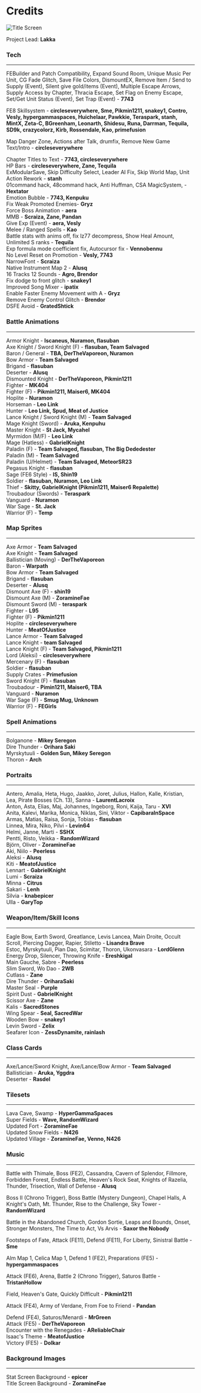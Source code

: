 # Credits

![Title Screen](00wod_title_screen.png)

Project Lead: **Lakka**

### Tech
---

FEBuilder and Patch Compatibility, Expand Sound Room, Unique Music Per Unit, CG Fade Glitch, Save File Colors, DismountEX, Remove Item / Send to Supply (Event), Silent give gold/items (Event), Multiple Escape Arrows, Supply Access by Chapter, Thracia Escape, Set Flag on Enemy Escape, Set/Get Unit Status (Event), Set Trap (Event) - **7743**

FE8 Skillsystem - **circleseverywhere, Sme, Pikmin1211, snakey1, Contro, Vesly, hypergammaspaces, Huichelaar, Pawkkie, Teraspark, stanh, MintX, Zeta-C, BGreenham, Leonarth, Shidesu, Runa, Darrman, Tequila, SD9k, crazycolorz, Kirb, Rossendale, Kao, primefusion**  

Map Danger Zone, Actions after Talk, drumfix, Remove New Game Text/Intro - **circleseverywhere**  

Chapter Titles to Text - **7743, circleseverywhere**  
HP Bars - **circleseverywhere, Zane, Tequila**  
ExModularSave, Skip Difficulty Select, Leader AI Fix, Skip World Map, Unit Action Rework - **stanh**  
01command hack, 48command hack, Anti Huffman, CSA MagicSystem,  - **Hextator**  
Emotion Bubble - **7743, Kenpuku**  
Fix Weak Promoted Enemies- **Gryz**  
Force Boss Animation - **aera**  
MMB - **Scraiza, Zane, Pandan**  
Give Exp (Event) - **aera, Vesly**  
Melee / Ranged Spells - **Kao**  
Battle stats with anims off, fix lz77 decompress, Show Heal Amount, Unlimited S ranks - **Tequila**  
Exp formula mode coefficient fix, Autocursor fix - **Vennobennu**  
No Level Reset on Promotion - **Vesly, 7743**  
NarrowFont - **Scraiza**  
Native Instrument Map 2 - **Alusq**  
16 Tracks 12 Sounds - **Agro, Brendor**  
Fix dodge to front glitch - **snakey1**  
Improved Song Mixer - **ipatix**  
Enable Faster Enemy Movement with A - **Gryz**  
Remove Enemy Control Glitch - **Brendor**  
DSFE Avoid - **GratedShtick**  

### Battle Animations
---
Armor Knight - **Iscaneus, Nuramon, flasuban**  
Axe Knight / Sword Knight (F) - **flasuban, Team Salvaged**  
Baron / General - **TBA, DerTheVaporeon, Nuramon**  
Bow Armor - **Team Salvaged**  
Brigand - **flasuban**  
Deserter - **Alusq**  
Dismounted Knight - **DerTheVaporeon, Pikmin1211**  
Fighter - **MK404**  
Fighter (F) - **Pikmin1211, Maiser6, MK404**  
Hoplite - **Nuramon**  
Horseman - **Leo Link**  
Hunter - **Leo Link, Spud, Meat of Justice**  
Lance Knight / Sword Knight (M) - **Team Salvaged**  
Mage Knight (Sword) - **Aruka, Kenpuhu**  
Master Knight - **St Jack, Mycahel**  
Myrmidon (M/F) - **Leo Link**  
Mage (Hatless) - **GabrielKnight**  
Paladin (F) -  **Team Salvaged, flasuban, The Big Dededester**  
Paladin (M) - **Team Salvaged**  
Paladin (U/Helmet) - **Team Salvaged, MeteorSR23**  
Pegasus Knight - **flasuban**  
Sage (FE6 Style) - **IS, Shin19**  
Soldier - **flasuban, Nuramon, Leo Link**  
Thief - **Skitty, GabrielKnight (Pikmin1211, Maiser6 Repalette)**  
Troubadour (Swords) - **Teraspark**   
Vanguard - **Nuramon**  
War Sage - **St. Jack**  
Warrior (F) - **Temp**  

### Map Sprites
---
Axe Armor - **Team Salvaged**  
Axe Knight - **Team Salvaged**  
Ballistician (Moving) - **DerTheVaporeon**  
Baron - **Warpath**  
Bow Armor - **Team Salvaged**  
Brigand - **flasuban**  
Deserter - **Alusq**  
Dismount Axe (F) - **shin19**  
Dismount Axe (M) - **ZoramineFae**  
Dismount Sword (M) - **teraspark**  
Fighter - **L95**  
Fighter (F) - **Pikmin1211**  
Hoplite - **circleseverywhere**  
Hunter - **MeatOfJustice**  
Lance Armor - **Team Salvaged**  
Lance Knight - **team Salvaged**  
Lance Knight (F) - **Team Salvaged, Pikmin1211**  
Lord (Aleksi) - **circleseverywhere**  
Mercenary (F) - **flasuban**  
Soldier - **flasuban**  
Supply Crates - **Primefusion**  
Sword Knight (F) - **flasuban**  
Troubadour - **Pimin1211, Maiser6, TBA**  
Vanguard - **Nuramon**  
War Sage (F) - **Smug Mug, Unknown**  
Warrior (F) - **FEGirls**  

### Spell Animations
---
Bolganone - **Mikey Seregon**  
Dire Thunder - **Orihara Saki**  
Myrskytuuli - **Golden Sun, Mikey Seregon**  
Thoron - **Arch**  

### Portraits
---
Antero, Amalia, Heta, Hugo, Jaakko, Joret, Julius, Hallon, Kalle, Kristian, Lea, Pirate Bosses (Ch. 13), Sanna - **LaurentLacroix**  
Anton, Asta, Elias, Maj, Johannes, Ingeborg, Roni, Kaija, Taru  - **XVI**  
Anita, Kalevi, Marika, Monica, Niklas, Sini, Viktor - **CapibaraInSpace**  
Armas, Matias, Raisa, Sonja, Tobias - **flasuban**  
Linnea, Mira, Niko, Pilvi - **Levin64**   
Helmi, Janne, Marti - **SSHX**  
Pentti, Risto, Veikka - **RandomWizard**  
Björn, Oliver - **ZoramineFae**  
Aki, Niilo - **Peerless**  
Aleksi - **Alusq**  
Kiti - **MeatofJustice**  
Lennart - **GabrielKnight**  
Lumi - **Scraiza**  
Minna - **Citrus**  
Sakari - **Lenh**  
Silvia - **knabepicer**  
Ulla - **GaryTop**  


### Weapon/Item/Skill Icons
---
Eagle Bow, Earth Sword, Greatlance, Levis Lancea, Main Droite, Occult Scroll, Piercing Dagger, Rapier, Stiletto - **Lisandra Brave**  
Estoc, Myrskytuuli, Pian Dao, Scimitar, Thoron, Ukonvasara - **LordGlenn**  
Energy Drop, Silencer, Throwing Knife - **Ereshkigal**  
Main Gauche, Sabre - **Peerless**  
Slim Sword, Wo Dao - **2WB**  
Cutlass - **Zane**  
Dire Thunder - **OriharaSaki**  
Master Seal - **Purple**  
Spirit Dust - **GabrielKnight**  
Scissor Axe - **Zane**  
Kalis - **SacredStones**  
Wing Spear - **Seal, SacredWar**  
Wooden Bow - **snakey1**  
Levin Sword - **Zelix**  
Seafarer Icon - **ZessDynamite, rainlash**  

### Class Cards
---
Axe/Lance/Sword Knight, Axe/Lance/Bow Armor - **Team Salvaged**  
Ballistician - **Aruka, Yggdra**  
Deserter - **Rasdel**  

### Tilesets
---
Lava Cave, Swamp - **HyperGammaSpaces**  
Super Fields - **Wave, RandomWizard**  
Updated Fort - **ZoramineFae**  
Updated Snow Fields - **N426**  
Updated Village - **ZoramineFae, Venno, N426**  

### Music
---
Battle with Thimale, Boss (FE2), Cassandra, Cavern of Splendor, Fillmore, Forbidden Forest, Endless Battle, Heaven's Rock Seat, Knights of Razelia, Thunder, Trisection, Wall of Defense - **Alusq**

Boss II (Chrono Trigger), Boss Battle (Mystery Dungeon), Chapel Halls, A Knight's Oath, Mt. Thunder, Rise to the Challenge, Sky Tower - **RandomWizard**


Battle in the Abandoned Church, Gordon Sortie, Leaps and Bounds, Onset, Stronger Monsters, The Time to Act, Vs Arvis - **Saxor the Nobody**

Footsteps of Fate, Attack (FE11), Defend (FE11), For Liberty, Sinistral Battle - **Sme**

Alm Map 1, Celica Map 1, Defend 1 (FE2), Preparations (FE5) - **hypergammaspaces**

Attack (FE6), Arena, Battle 2 (Chrono Trigger), Saturos Battle - **TristanHollow**

Field, Heaven's Gate, Quickly Difficult - **Pikmin1211**

Attack (FE4), Army of Verdane, From Foe to Friend - **Pandan**

Defend (FE4), Saturos/Menardi - **MrGreen**  
Attack (FE5) - **DerTheVaporeon**  
Encounter with the Renegades - **AReliableChair**  
Isaac's Theme - **MeatofJustice**  
Victory (FE5) - **Dolkar**  

### Background Images
---
Stat Screen Background - **epicer**  
Title Screen Background - **ZoramineFae**
